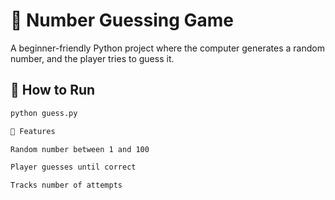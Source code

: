 # 🎯 Number Guessing Game

A beginner-friendly Python project where the computer generates a random number, and the player tries to guess it.

## 🚀 How to Run
```bash
python guess.py

📖 Features

Random number between 1 and 100

Player guesses until correct

Tracks number of attempts
